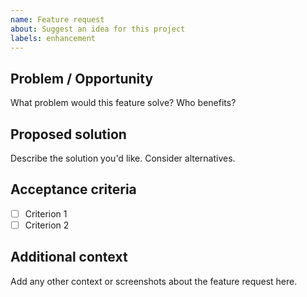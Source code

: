 ```yaml
---
name: Feature request
about: Suggest an idea for this project
labels: enhancement
---
```


## Problem / Opportunity
What problem would this feature solve? Who benefits?

## Proposed solution
Describe the solution you'd like. Consider alternatives.

## Acceptance criteria
- [ ] Criterion 1
- [ ] Criterion 2

## Additional context
Add any other context or screenshots about the feature request here.
